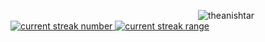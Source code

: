 <svg width="300" height="100" xmlns="http://www.w3.org/2000/svg">
  
  <img src="https://komarev.com/ghpvc/?username=theanishtar&label=Profile%20views&color=0e75b6&style=flat" alt="theanishtar"/> 
  <a href="https://count-viewer.vercel.app/api/github/streak?user=theanishtar">
    <image src="https://count-viewer.vercel.app/api/github/streak?user=theanishtar" alt="current streak number" class="streak-number">
  </a>
  <a href="https://count-viewer.vercel.app/api/github/range?user=theanishtar">
    <img src="https://count-viewer.vercel.app/api/github/range?user=theanishtar" alt="current streak range">
  </a>

</svg>
